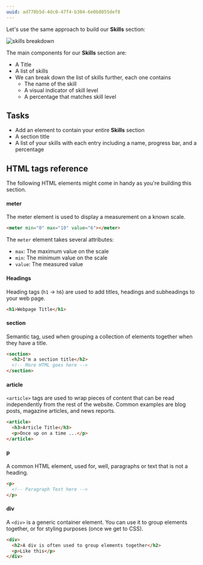 ```yaml
---
uuid: ad778b5d-4dc0-47f4-b304-6e0b8055def8
---
```


Let's use the same approach to build our **Skills** section:

![skills breakdown](https://cl.ly/3L2r1I3r1e40/[adb764b3e2a6afff76be3f011a9361ea]_Image%202017-10-25%20at%207.33.49%20PM.png)

The main components for our **Skills** section are:

- A Title
- A list of skills
- We can break down the list of skills further, each one contains
  - The name of the skill
  - A visual indicator of skill level
  - A percentage that matches skill level


## Tasks

- Add an element to contain your entire **Skills** section
- A section title
- A list of your skills with each entry including a name, progress bar, and a percentage


## HTML tags reference

The following HTML elements might come in handy as you're building this section.

#### meter

The meter element is used to display a measurement on a known scale.


```html
<meter min="0" max="10" value="6"></meter>
```

The `meter` element takes several attributes:

- `max`: The maximum value on the scale
- `min`: The minimum value on the scale
- `value`: The measured value

#### Headings

Heading tags (`h1` -> `h6`) are used to add titles, headings and subheadings to your web page.

```html
<h1>Webpage Title</h1>
```

#### section

Semantic tag, used when grouping a collection of elements together when they have a title.

```html
<section>
  <h2>I'm a section title</h2>
  <!-- More HTML goes here -->
</section>
```

#### article
`<article>` tags are used to wrap pieces of content that can be read independently from the rest of the website. Common examples are blog posts, magazine articles, and news reports.

```html
<article>
  <h3>Article Title</h3>
  <p>Once up on a time ...</p>
</article>
```

#### p

A common HTML element, used for, well, paragraphs or text that is not a heading.

```html
<p>
  <!-- Paragraph Text here -->
</p>
```

#### div

A `<div>` is a generic container element. You can use it to group elements together, or for styling purposes (once we get to CSS).

```html
<div>
  <h2>A div is often used to group elements together</h2>
  <p>Like this</p>
</div>
```
